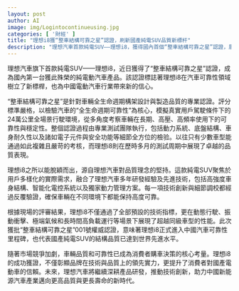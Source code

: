 ```yaml
---
layout: post
author: AI
image: img/Logintocontinueusing.jpg
categories: [ '財經' ]
title: "理想i8獲“整車結構可靠之星”認證，刷新國產純電SUV品質新標杆"
description: "理想汽車首款純電SUV——理想i8，獲得國內首個“整車結構可靠之星”認證，展示了卓越的全生命週期可靠性與結構品質，助推國產新能源汽車產業品質提升與消費者信心。"
---
```

理想汽車旗下首款純電SUV——理想i8，近日獲得了“整車結構可靠之星”認證，成為國內第一台獲此殊榮的純電動汽車產品。該認證標誌著理想i8在汽車可靠性領域樹立了新標桿，也為中國電動汽車行業帶來新的信心。

“整車結構可靠之星”是針對車輛全生命週期構架設計與製造品質的專業認證。評分標準嚴格，以檢驗汽車的“全生命週期可靠性”為核心，模擬真實用戶駕駛條件下的24萬公里全場景行駛環境，從多角度考察車輛在長期、高壓、高頻率使用下的可靠性與穩定性。整個認證過程由專業測試團隊執行，包括動力系統、底盤結構、車身耐久性以及諸如電子元件與安全功能等細節全方位的檢验。以往只有少數車型能通過如此複雜且嚴苛的考核，而理想i8則在歷時多月的測試周期中展現了卓越的品質表現。

理想i8之所以能脫穎而出，源自理想汽車對品質理念的堅持。這款純電SUV聚焦於用戶多樣化的實際需求，融合了理想汽車多年研發經驗及先進技術，包括高強度車身結構、智能化電控系統以及獨家動力管理方案。每一項技術創新與細節調校都經過反覆驗證，確保車輛在不同環境下都能保持高度可靠。

根據現場的評審結果，理想i8不僅通過了全部預設的技術指標，更在動態行駛、振動衝擊、極端氣候和長時間高負載運行等場景下展現了超越同級車型的性能。此次獲批“整車結構可靠之星”001號權威認證，意味著理想i8正式進入中國汽車可靠性里程碑，也代表國產純電SUV的結構品質已達到世界先進水平。

隨著市場競爭加劇，車輛品質和可靠性已成為消費者購車決策的核心考量。理想i8的成功獲證，不僅彰顯品牌在技術與品質上的領先實力，更提升了消費者對國產電動車的信賴。未來，理想汽車將繼續深耕產品研發，推動技術創新，助力中國新能源汽車產業邁向更高品質與更長壽命的新時代。
